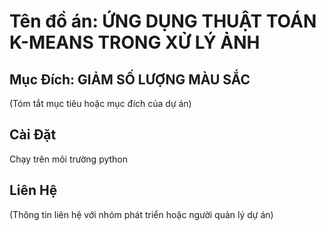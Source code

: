 # Tên đồ án: ỨNG DỤNG THUẬT TOÁN K-MEANS TRONG XỬ LÝ ẢNH


## Mục Đích: GIẢM SỐ LƯỢNG MÀU SẮC

(Tóm tắt mục tiêu hoặc mục đích của dự án)

## Cài Đặt

Chạy trên môi trường python

## Liên Hệ

(Thông tin liên hệ với nhóm phát triển hoặc người quản lý dự án)
